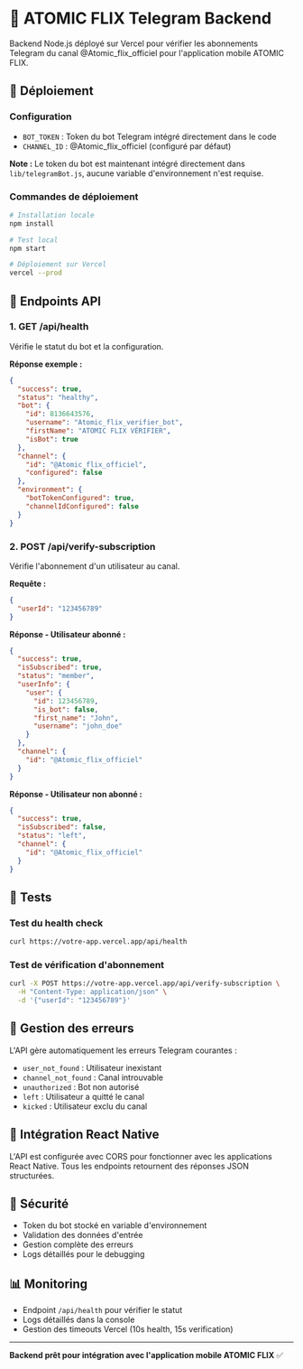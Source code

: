 # 🤖 ATOMIC FLIX Telegram Backend

Backend Node.js déployé sur Vercel pour vérifier les abonnements Telegram du canal @Atomic_flix_officiel pour l'application mobile ATOMIC FLIX.

## 🚀 Déploiement

### Configuration

- `BOT_TOKEN` : Token du bot Telegram intégré directement dans le code
- `CHANNEL_ID` : @Atomic_flix_officiel (configuré par défaut)

**Note :** Le token du bot est maintenant intégré directement dans `lib/telegramBot.js`, aucune variable d'environnement n'est requise.

### Commandes de déploiement

```bash
# Installation locale
npm install

# Test local
npm start

# Déploiement sur Vercel
vercel --prod
```

## 📡 Endpoints API

### 1. GET /api/health

Vérifie le statut du bot et la configuration.

**Réponse exemple :**
```json
{
  "success": true,
  "status": "healthy",
  "bot": {
    "id": 8136643576,
    "username": "Atomic_flix_verifier_bot",
    "firstName": "ATOMIC FLIX VÉRIFIER",
    "isBot": true
  },
  "channel": {
    "id": "@Atomic_flix_officiel",
    "configured": false
  },
  "environment": {
    "botTokenConfigured": true,
    "channelIdConfigured": false
  }
}
```

### 2. POST /api/verify-subscription

Vérifie l'abonnement d'un utilisateur au canal.

**Requête :**
```json
{
  "userId": "123456789"
}
```

**Réponse - Utilisateur abonné :**
```json
{
  "success": true,
  "isSubscribed": true,
  "status": "member",
  "userInfo": {
    "user": {
      "id": 123456789,
      "is_bot": false,
      "first_name": "John",
      "username": "john_doe"
    }
  },
  "channel": {
    "id": "@Atomic_flix_officiel"
  }
}
```

**Réponse - Utilisateur non abonné :**
```json
{
  "success": true,
  "isSubscribed": false,
  "status": "left",
  "channel": {
    "id": "@Atomic_flix_officiel"
  }
}
```

## 🧪 Tests

### Test du health check
```bash
curl https://votre-app.vercel.app/api/health
```

### Test de vérification d'abonnement
```bash
curl -X POST https://votre-app.vercel.app/api/verify-subscription \
  -H "Content-Type: application/json" \
  -d '{"userId": "123456789"}'
```

## 🔧 Gestion des erreurs

L'API gère automatiquement les erreurs Telegram courantes :
- `user_not_found` : Utilisateur inexistant
- `channel_not_found` : Canal introuvable
- `unauthorized` : Bot non autorisé
- `left` : Utilisateur a quitté le canal
- `kicked` : Utilisateur exclu du canal

## 📱 Intégration React Native

L'API est configurée avec CORS pour fonctionner avec les applications React Native. Tous les endpoints retournent des réponses JSON structurées.

## 🔐 Sécurité

- Token du bot stocké en variable d'environnement
- Validation des données d'entrée
- Gestion complète des erreurs
- Logs détaillés pour le debugging

## 📊 Monitoring

- Endpoint `/api/health` pour vérifier le statut
- Logs détaillés dans la console
- Gestion des timeouts Vercel (10s health, 15s verification)

---

**Backend prêt pour intégration avec l'application mobile ATOMIC FLIX** ✅